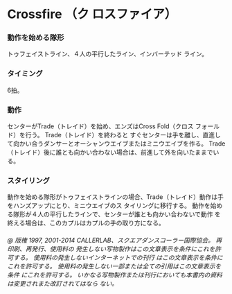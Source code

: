 

# Crossfire （ク ロスファイア）
### 動作を始める隊形
 トゥフェイストライン、４人の平行したライン、インバーテッド ライン。

### タイミング
 6拍。
### 動作

センターがTrade（トレイド）を始め、エンズはCross Fold（クロス フォールド）を行う。 Trade（トレイド）を終わると すぐセンターは手を離し、直進して向かい合うダンサーとオーシャンウエイブまたはミニウエイブを作る。 Trade（トレイド）後に誰とも向かい合わない場合は、前進して外を向いたままでいる。

### スタイリング

動作を始める隊形がトゥフェイストラインの場合、Trade（トレイド）動作は手をハンズアップにとり、ミニウエイブのス タイリングに移行する。 動作を始める隊形が４人の平行したラインで、センターが誰とも向かい合わないで動作 を終える場合は、このカプルはカプルの手の取り方になる。

###### @ 版権 1997, 2001-2014 CALLERLAB、スクエアダンスコーラー国際協会。 再印刷、再発行、使用料の 発生しない写物製作はこの文章表示を条件にこれを許可する。 使用料の発生しないインターネットでの刊行 はこの文章表示を条件にこれを許可する。 使用料の発生しない一部または全ての引用はこの文章表示を条件 にこれを許可する。 いかなる写物製作または刊行においても本書内の資料は変更されまた改訂されてはなら ない。


